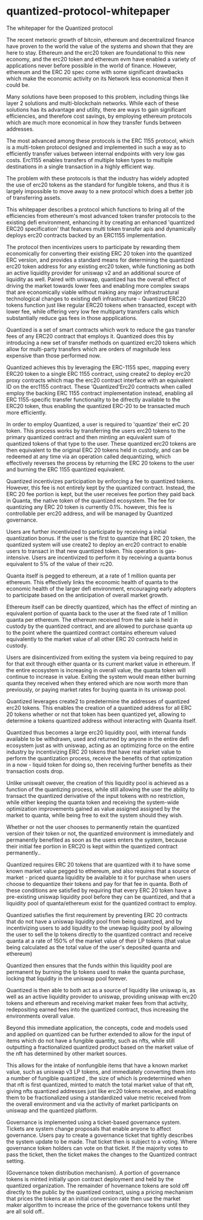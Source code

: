 # quantized-protocol-whitepaper
The whitepaper for the Quantized protocol

The recent meteoric growth of bitcoin, ethereum and decentralized finance have proven to the world the value of the systems and shown that they are here to stay. Ethereum and the erc20 token are foundational to this new economy, and the erc20 token and ethereum evm have enabled a variety of applications never before possible in the world of finance. However, ethereum and the ERC 20 spec come with some significant drawbacks which make the economic activity on its Network less economical then it could be. 

Many solutions have been proposed to this problem, including things like layer 2 solutions and multi-blockchain networks. While each of these solutions has its advantage and utility, there are ways to gain significant efficiencies, and therefore cost savings, by employing ethereum protocols which are much more economical in how they transfer funds between addresses. 

The most advanced among these protocols is the ERC 1155 protocol, which is a multi-token protocol designed and implemented in such a way as to efficiently transfer values between internal endpoints with very low gas costs. Erc1155 enables transfers of multiple token types to multiple destinations in a single transaction in a highly efficient way.

The problem with these protocols is that the industry has widely adopted the use of erc20 tokens as the standard for fungible tokens, and thus it is largely impossible to move away to a new protocol which does a better job of transferring assets.

This whitepaper describes a protocol which functions to bring all of the efficiencies from ethereum's most advanced token transfer protocols to the existing defi environment, enhancing it by creating an enhanced 'quantized ERC20 specification' that features multi token transfer apis and dynamically deploys erc20 contracts backed by an ERC1155 implementation.

The protocol then incentivizes users to participate by rewarding them economically for converting their existing ERC 20 token into the quantized ERC version, and provides a standard means for determining the quantized erc20 token address for any existing erc20 token, while functioning as both an active liquidity provider for uniswap v2 and an additional source of liquidity as well. Paired with uniswap, quantized has the overall effect of driving the market towards lower fees and enabling more complex swaps that are economically viable without making any major infrastructural technological changes to existing defi infrastructure - Quantized ERC20 tokens function just like regular ERC20 tokens when transacted, except with lower fee, while offering very low fee multiparty transfers calls which substantially reduce gas fees in those appplications.

Quantized is a set of smart contracts which work to reduce the gas transfer fees of any ERC20 contract that employs it. Quantized does this by introducing a new set of transfer methods on quantized erc20 tokens which allow for multi-party transfers which are orders of magnitude less expensive than those performed now. 

Quantized achieves this by leveraging the ERC-1155 spec, mapping every ERC20 token to a single ERC 1155 contract, using create2 to deploy erc20 proxy contracts which map the erc20 contract interface with an equivalent ID on the erc1155 contract. These 'Quantized'Erc20 contracts when called employ the backing ERC 1155 contract implementation instead, enabling all ERC 1155-specific transfer functionality to be difrectly available to the ERC20 token, thus enabling the quantized ERC-20 to be transacted much more efficiently. 

In order to employ Quantized, a user is required to 'quantize' their erC 20 token. This process works by transferring the users erc20 tokens to the primary quantized contract and then minting an equivalent sum of quantized tokens of that type to the user. These quantized erc20 tokens are then equivalent to the original ERC 20 tokens held in custody, and can be redeemed at any time via an operation called dequantizing, which effectively reverses the process by returning the ERC 20 tokens to the user and burning the ERC 1155 quantized equivalent.

Quantized incentivizes participation by enforcing a fee to quantized tokens. However, this fee is not entirely kept by the quantized contract. Instead, the ERC 20 fee portion is kept,  but the user receives fee portion they paid back in Quanta, the native token of the quantized ecosystem. The fee for quantizing any ERC 20 token is currently 0.1%. however, this fee is controllable per erc20 address, and will be managed by Quantized governance.

Users are further incentivized to participate by receiving a initial quantization bonus. If the user is the first to quantize that ERC 20 token, the quantized system will use create2 to deploy an erc20 contract to enable users to transact in that new quantized token. This operation is gas-intensive. Users are incentivized to perform it by receiving a quanta bonus equivalent to 5% of the value of their rc20.

Quanta itself is pegged to ethereum, at a rate of 1 million quanta per ethereum. This effectively links the economic health of quanta to the economic health of the larger defi environment, encouraging early adopters to participate based on the anticipation of overall market growth.

Ethereum itself can be directly quantized, which has the effect of minting an equivalent portion of quanta back to the user at the fixed rate of 1 million quanta per ethereum. The ethereum received from the sale is held in custody by the quantized contract, and are allowed to purchase quanta up to the point where the quantized contract contains ethereum valued equivalently to the market value of all other ERC 20 contracts held in custody.

Users are disincentivized from exiting the system via being required to pay for that exit through either quanta or its current market value in ethereum. If the entire ecosystem is increasing in overall value, the quanta token will continue to increase in value. Exiting the system would mean either burning quanta they received when they entered which are now worth more than previously, or paying market rates for buying quanta in its uniswap pool. 

Quantized leverages create2 to predetermine the addresses of quantized erc20 tokens. This enables the creation of a quantized address for all ERC 20 tokens whether or not that token has been quantized yet, allowing to determine a tokens quantized address without interacting with Quanta itself. 

Quantized thus becomes a large erc20 liquidity pool, with internal funds available to be withdrawn, used and returned by anyone in the entire defi ecosystem just as with uniswap, acting as an optimizing force on the entire industry by incentivizing ERC 20 tokens that have real market value to perform the quantization process, receive the benefits of that optimization in a now - liquid token for doing so, then receiving further benefits as their transaction costs drop.

Unlike uniswalt owever, the creation of this liquidity pool is achieved as a function of the quantizing process, while still allowing the user the ability to transact the quantized derivative of the input tokens with no restriction, while either keeping the quanta token and receiving the system-wide optimization improvements gained as value assigned assigned by the market to quanta, whlle being free to exit the system should they wish. 

Whether or not the user chooses to permanently retain the quantized version of their token or not, the quantized environment is immediately and permanently benefited as soon as the users enters the system, because their initial fee portion in ERC20 is kept within the quantized contract permanently..


Quantized requires ERC 20 tokens that are quantized with it to have some known market value pegged to ethereum, and also requires that a source of market - priced  quanta liquidity be available to it for purchase when users choose to dequantize their tokens and pay for that fee in quanta. Both of these conditions are satisfied by requiring that every ERC 20 token  have a pre-existing uniswap liquidity pool before they can be quantized, and that a liquidity pool of quanta/ethereum exist for the quantized contract to employ. 

Quantized satisfies the first requirement by preventing ERC 20 contracts that do not have a uniswap liquidity pool from being quantized, and by incentivizing users to add liquidity to the unewap liquidity pool by allowing the user to sell the lp tokens directly to the quantized contract and receive quanta at a rate of 150% of the market value of their LP tokens (that value being calculated as the total value of the user's deposited quanta and ethereum)

Quantized then ensures that the funds within this liquidity pool are permanent by burning the lp tokens used to make the quanta purchase, locking that liquidity in the uniswap pool forever. 


Quantized is then able to both act as a source of liquidity like uniswap is, as well as an active liquidity provider to uniswap, providing uniswap with erc20 tokens and ethereum and receiving market maker fees from that activity, redepositing earned fees into the quantized contract, thus increasing the environments overall value. 


Beyond this immediate application, the concepts, code and models used and applied on quantized can be further extended to allow for the input of items which do not have a fungible quantity, such as nfts, while still outputting a fractionalized quantized product based on the market value of the nft has determined by other market sources. 

This allows for the intake of nonfungible items that have a known market value, such as uniswap v3 LP tokens, and immediately converting them into a number of fungible quantized , the size of which is predetermined when that nft is first quantized, minted to match the total market value of that nft, giving nfts quantized addresses just like erc20 tokens receive, and enabling them to be fractionalized using a standardized value metric received from the overall environment and via the activity of market participants on uniswap and the quantized platform.

Governance is implemented using a ticket-based governance system. Tickets are system change proposals that enable anyone to affect governance. Users pay to create a governance ticket that tightly describes the system update to be made. That ticket then is subject to a voting. Where governance token holders can vote on that ticket. If the majority votes to pass the ticket, then the ticket makes the changes to the Quantized contract setting. 

(Governance token distribution mechanism}. A portion of governance tokens is minted initially upon contract deployment and held by the quantized organization. The remainder of hovernance tokens are sold off directly to the public by the quantized contract, using a pricing mechanism that prices the tokens at an initial conversion rate then use the market maker algorithm to increase the price of the governance tokens until they are all sold off.. 
